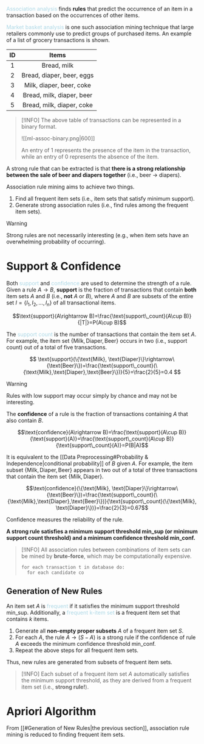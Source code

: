 <span style = "color:lightblue">Association analysis</span> finds **rules** that predict the occurrence of an item in a transaction based on the occurrences of other items.

<span style = "color:lightblue">Market basket analysis</span> is one such association mining technique that large retailers commonly use to predict groups of purchased items. An example of a list of grocery transactions is shown.

| ID  |           Items           |
|:---:|:-------------------------:|
|  1  |        Bread, milk        |
|  2  | Bread, diaper, beer, eggs |
|  3  | Milk, diaper, beer, coke  |
|  4  | Bread, milk, diaper, beer |
|  5  | Bread, milk, diaper, coke |

> [!INFO]
> The above table of transactions can be represented in a binary format.
> 
> ![[ml-assoc-binary.png|600]]
> 
> An entry of $1$ represents the presence of the item in the transaction, while an entry of $0$ represents the absence of the item.

A strong rule that can be extracted is that **there is a strong relationship between the sale of beer and diapers together** (i.e., beer $\rightarrow$ diapers).

Association rule mining aims to achieve two things.
1. Find all frequent item sets (i.e., item sets that satisfy minimum support).
2. Generate strong association rules (i.e., find rules among the frequent item sets).

> [!WARNING]
> Strong rules are not necessarily interesting (e.g., when item sets have an overwhelming probability of occurring).

# Support & Confidence
Both <span style = "color:lightblue">support</span> and <span style = "color:lightblue">confidence</span> are used to determine the strength of a rule. Given a rule $A\rightarrow B$, **support** is the fraction of transactions that contain **both** item sets $A$ and $B$ (i.e., **not** $A$ or $B$), where $A$ and $B$ are subsets of the entire set $I=\{I_1, I_2,\ldots,I_n\}$ of all transactional items.

$$\text{support}(A\rightarrow B)=\frac{\text{support\_count}(A\cup B)}{|T|}=P(A\cup B)$$

The <span style = "color:lightblue">support count</span> is the number of transactions that contain the item set $A$. For example, the item set  $\{\text{Milk}, \text{Diaper}, \text{Beer}\}$ occurs in two (i.e., support count) out of a total of five transactions.

$$
\text{support}(\{\text{Milk}, \text{Diaper}\}\rightarrow\{\text{Beer}\})=\frac{\text{support\_count}(\{\text{Milk},\text{Diaper},\text{Beer}\})}{5}=\frac{2}{5}=0.4
$$

>[!WARNING]
>Rules with low support may occur simply by chance and may not be interesting.

The **confidence** of a rule is the fraction of transactions containing $A$ that also contain $B$.

$$\text{confidence}(A\rightarrow B)=\frac{\text{support}(A\cup B)}{\text{support}(A)}=\frac{\text{support\_count}(A\cup B)}{\text{support\_count}(A)}=P(B|A)$$

It is equivalent to the [[Data Preprocessing#Probability & Independence|conditional probability]] of $B$ given $A$. For example, the item subset $\{\text{Milk}, \text{Diaper}, \text{Beer}\}$ appears in two out of a total of three transactions that contain the item set $\{\text{Milk}, \text{Diaper}\}$.

$$\text{confidence}(\{\text{Milk}, \text{Diaper}\}\rightarrow\{\text{Beer}\})=\frac{\text{support\_count}(\{\text{Milk},\text{Diaper},\text{Beer}\})}{\text{support\_count}(\{\text{Milk}, \text{Diaper}\})}=\frac{2}{3}=0.67$$

Confidence measures the reliability of the rule. 

**A strong rule satisfies a minimum support threshold $\text{min\_sup}$ (or minimum support count threshold) and a minimum confidence threshold $\text{min\_conf}$.**

> [!INFO]
> All association rules between combinations of item sets can be mined by **brute-force**, which may be computationally expensive.
> ```text
> for each transaction t in database do:
> 	for each candidate co
> ```

## Generation of New Rules
An item set $A$ is <span style = "color:lightblue">frequent</span> if it satisfies the minimum support threshold $\text{min\_sup}$. Additionally, a <span style = "color:lightblue">frequent k-item set</span> is a frequent item set that contains $k$ items.
1. Generate all **non-empty proper subsets** $A$ of a frequent item set $S$.
2. For each $A$, the rule $A\rightarrow(S-A)$ is a strong rule if the confidence of rule $A$ exceeds the minimum confidence threshold $\text{min\_conf}$.
3. Repeat the above steps for all frequent item sets.

Thus, new rules are generated from subsets of frequent item sets.

> [!INFO]
> Each subset of a frequent item set $A$ automatically satisfies the minimum support threshold, as they are derived from a frequent item set (i.e., **strong rule!**).

# Apriori Algorithm
From [[#Generation of New Rules|the previous section]], association rule mining is reduced to finding frequent item sets.

